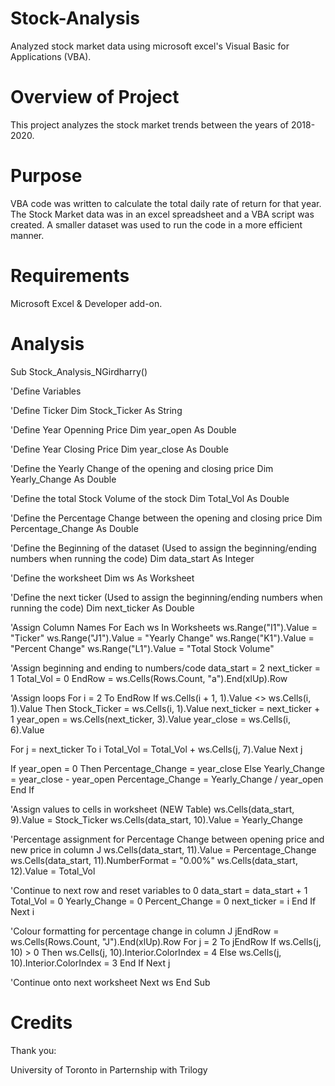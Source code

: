 # Stock-Analysis
 
Analyzed stock market data using microsoft excel's Visual Basic for Applications (VBA). 

# Overview of Project
This project analyzes the stock market trends between the years of 2018-2020. 

# Purpose
VBA code was written to calculate the total daily rate of return for that year. The Stock Market data was in an excel spreadsheet and a VBA script was created. A smaller dataset was used to run the code in a more efficient manner.  

# Requirements 
Microsoft Excel & Developer add-on. 

# Analysis 

Sub Stock_Analysis_NGirdharry()

'Define Variables

'Define Ticker
Dim Stock_Ticker As String

'Define Year Openning Price
Dim year_open As Double

'Define Year Closing Price
Dim year_close As Double

'Define the Yearly Change of the opening and closing price
Dim Yearly_Change As Double

'Define the total Stock Volume of the stock
Dim Total_Vol As Double

'Define the Percentage Change between the opening and closing price
Dim Percentage_Change As Double

'Define the Beginning of the dataset (Used to assign the beginning/ending numbers when running the code)
Dim data_start As Integer

'Define the worksheet
Dim ws As Worksheet

'Define the next ticker (Used to assign the beginning/ending numbers when running the code)
Dim next_ticker As Double

'Assign Column Names
For Each ws In Worksheets
ws.Range("I1").Value = "Ticker"
ws.Range("J1").Value = "Yearly Change"
ws.Range("K1").Value = "Percent Change"
ws.Range("L1").Value = "Total Stock Volume"

'Assign beginning and ending to numbers/code
data_start = 2
next_ticker = 1
Total_Vol = 0
EndRow = ws.Cells(Rows.Count, "a").End(xlUp).Row

'Assign loops
For i = 2 To EndRow
If ws.Cells(i + 1, 1).Value <> ws.Cells(i, 1).Value Then
Stock_Ticker = ws.Cells(i, 1).Value
next_ticker = next_ticker + 1
year_open = ws.Cells(next_ticker, 3).Value
year_close = ws.Cells(i, 6).Value

For j = next_ticker To i
Total_Vol = Total_Vol + ws.Cells(j, 7).Value
Next j

If year_open = 0 Then
Percentage_Change = year_close
Else
Yearly_Change = year_close - year_open
Percentage_Change = Yearly_Change / year_open
End If

'Assign values to cells in worksheet (NEW Table)
ws.Cells(data_start, 9).Value = Stock_Ticker
ws.Cells(data_start, 10).Value = Yearly_Change

'Percentage assignment for Percentage Change between opening price and new price in column J
ws.Cells(data_start, 11).Value = Percentage_Change
ws.Cells(data_start, 11).NumberFormat = "0.00%"
ws.Cells(data_start, 12).Value = Total_Vol

'Continue to next row and reset variables to 0
data_start = data_start + 1
Total_Vol = 0
Yearly_Change = 0
Percent_Change = 0
next_ticker = i
End If
Next i

'Colour formatting for percentage change in column J
jEndRow = ws.Cells(Rows.Count, "J").End(xlUp).Row
For j = 2 To jEndRow
If ws.Cells(j, 10) > 0 Then
ws.Cells(j, 10).Interior.ColorIndex = 4
Else
ws.Cells(j, 10).Interior.ColorIndex = 3
End If
Next j

'Continue onto next worksheet
Next ws
End Sub

# Credits 
Thank you: 

University of Toronto in Parternship with Trilogy 
